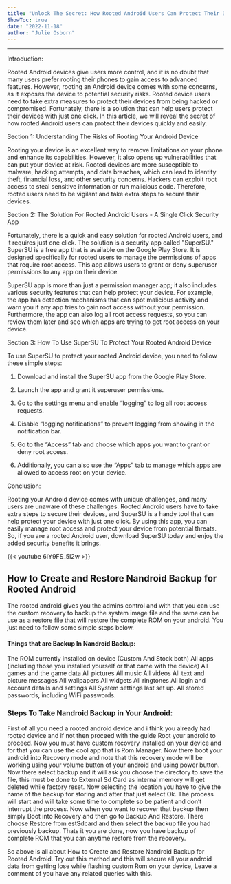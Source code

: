 ```yaml
---
title: "Unlock The Secret: How Rooted Android Users Can Protect Their Devices With A Single Click"
ShowToc: true 
date: "2022-11-18"
author: "Julie Osborn"
---
```

*****
Introduction:

Rooted Android devices give users more control, and it is no doubt that many users prefer rooting their phones to gain access to advanced features. However, rooting an Android device comes with some concerns, as it exposes the device to potential security risks. Rooted device users need to take extra measures to protect their devices from being hacked or compromised. Fortunately, there is a solution that can help users protect their devices with just one click. In this article, we will reveal the secret of how rooted Android users can protect their devices quickly and easily.

Section 1: Understanding The Risks of Rooting Your Android Device

Rooting your device is an excellent way to remove limitations on your phone and enhance its capabilities. However, it also opens up vulnerabilities that can put your device at risk. Rooted devices are more susceptible to malware, hacking attempts, and data breaches, which can lead to identity theft, financial loss, and other security concerns. Hackers can exploit root access to steal sensitive information or run malicious code. Therefore, rooted users need to be vigilant and take extra steps to secure their devices.

Section 2: The Solution For Rooted Android Users - A Single Click Security App

Fortunately, there is a quick and easy solution for rooted Android users, and it requires just one click. The solution is a security app called "SuperSU." SuperSU is a free app that is available on the Google Play Store. It is designed specifically for rooted users to manage the permissions of apps that require root access. This app allows users to grant or deny superuser permissions to any app on their device.

SuperSU app is more than just a permission manager app; it also includes various security features that can help protect your device. For example, the app has detection mechanisms that can spot malicious activity and warn you if any app tries to gain root access without your permission. Furthermore, the app can also log all root access requests, so you can review them later and see which apps are trying to get root access on your device.

Section 3: How To Use SuperSU To Protect Your Rooted Android Device

To use SuperSU to protect your rooted Android device, you need to follow these simple steps:

1. Download and install the SuperSU app from the Google Play Store.

2. Launch the app and grant it superuser permissions.

3. Go to the settings menu and enable “logging” to log all root access requests.

4. Disable “logging notifications” to prevent logging from showing in the notification bar.

5. Go to the “Access” tab and choose which apps you want to grant or deny root access.

6. Additionally, you can also use the “Apps” tab to manage which apps are allowed to access root on your device.

Conclusion:

Rooting your Android device comes with unique challenges, and many users are unaware of these challenges. Rooted Android users have to take extra steps to secure their devices, and SuperSU is a handy tool that can help protect your device with just one click. By using this app, you can easily manage root access and protect your device from potential threats. So, if you are a rooted Android user, download SuperSU today and enjoy the added security benefits it brings.

{{< youtube 6IY9FS_5I2w >}} 



## How to Create and Restore Nandroid Backup for Rooted Android


The rooted android gives you the admins control and with that you can use the custom recovery to backup the system image file and the same can be use as a restore file that will restore the complete ROM on your android. You just need to follow some simple steps below.

 
#### Things that are Backup In Nandroid Backup:
 

The ROM currently installed on device (Custom And Stock both)
All apps (including those you installed yourself or that came with the device)
All games and the game data
All pictures
All music
All videos
All text and picture messages
All wallpapers
All widgets
All ringtones
All login and account details and settings
All System settings last set up.
All stored passwords, including WiFi passwords.

 
### Steps To Take Nandroid Backup in Your Android:
 

First of all you need a rooted android device and i think you already had rooted device and if not then proceed with the guide Root your android to proceed.
Now you must have custom recovery installed on your device and for that you can use the cool app that is Rom Manager.
Now there boot your android into Recovery mode and note that this recovery mode will be working using your volume button of your android and using power button.
Now there select backup and it will ask you choose the directory to save the file, this must be done to External Sd Card as internal memory will get deleted while factory reset.
Now selecting the location you have to give the name of the backup for storing and after that just select Ok.
The process will start and will take some time to complete so be patient and don’t interrupt the process.
Now when you want to recover that backup then simply Boot into Recovery and then go to Backup And Restore.
There choose Restore from estSdcard and then select the backup file you had previously backup.
Thats it you are done, now you have backup of complete ROM that you can anytime restore from the recovery.



So above is all about How to Create and Restore Nandroid Backup for Rooted Android. Try out this method and this will secure all your android data from getting lose while flashing custom Rom on your device, Leave a comment of you have any related queries with this.




